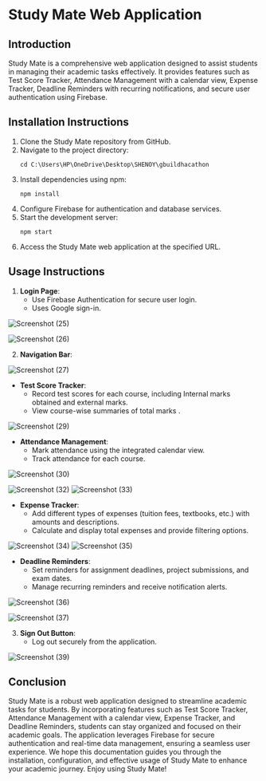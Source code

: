 

# Study Mate Web Application 

## Introduction

Study Mate is a comprehensive web application designed to assist students in managing their academic tasks effectively. It provides features such as Test Score Tracker, Attendance Management with a calendar view, Expense Tracker, Deadline Reminders with recurring notifications, and secure user authentication using Firebase.

## Installation Instructions

1. Clone the Study Mate repository from GitHub.
2. Navigate to the project directory:
   ```
   cd C:\Users\HP\OneDrive\Desktop\SHENOY\gbuildhacathon
   ```
3. Install dependencies using npm:
   ```
   npm install
   ```
4. Configure Firebase for authentication and database services.
5. Start the development server:
   ```
   npm start
   ```
6. Access the Study Mate web application at the specified URL.

## Usage Instructions

1. **Login Page**:
   - Use Firebase Authentication for secure user login.
   - Uses Google sign-in.
  
 ![Screenshot (25)](https://github.com/HemaShenoy/gbuildhacathon/assets/122464897/8721e04d-e8c8-4e70-8260-a74429b31d35)


![Screenshot (26)](https://github.com/HemaShenoy/gbuildhacathon/assets/122464897/360b1066-d5c3-4af5-961c-1e41ef4ae374)


 
  
2. **Navigation Bar**:



![Screenshot (27)](https://github.com/HemaShenoy/gbuildhacathon/assets/122464897/6d71a445-46cc-4042-8531-0a73ad954b85)

   - **Test Score Tracker**:
     - Record test scores for each course, including Internal marks obtained and external marks.
     - View course-wise summaries of total marks .



![Screenshot (29)](https://github.com/HemaShenoy/gbuildhacathon/assets/122464897/b2fa75f0-d8b6-4fd6-9a3e-1acdc2746ab8)


   - **Attendance Management**:
     - Mark attendance using the integrated calendar view.
     - Track attendance  for each course.


![Screenshot (30)](https://github.com/HemaShenoy/gbuildhacathon/assets/122464897/e3d18aa0-e992-46cf-aaa4-a506b20bbe33)

![Screenshot (32)](https://github.com/HemaShenoy/gbuildhacathon/assets/122464897/c2d5ed64-5e69-4b39-bdcf-ed2481a4c2fa)
![Screenshot (33)](https://github.com/HemaShenoy/gbuildhacathon/assets/122464897/9038b3ad-fa0c-4317-be02-8e23cc2ec278)


   - **Expense Tracker**:
     - Add different types of expenses (tuition fees, textbooks, etc.) with amounts and descriptions.
     - Calculate and display total expenses and provide filtering options.
    
  ![Screenshot (34)](https://github.com/HemaShenoy/gbuildhacathon/assets/122464897/5ea54a65-0f76-469c-84d0-6511b098819a)
  ![Screenshot (35)](https://github.com/HemaShenoy/gbuildhacathon/assets/122464897/21d01517-2783-4348-be0d-779f534bac1a)

   - **Deadline Reminders**:
     - Set reminders for assignment deadlines, project submissions, and exam dates.
     - Manage recurring reminders and receive notification alerts.

![Screenshot (36)](https://github.com/HemaShenoy/gbuildhacathon/assets/122464897/003b9363-f0b1-4ea5-a949-55120e1d8143)

![Screenshot (37)](https://github.com/HemaShenoy/gbuildhacathon/assets/122464897/b947e101-29c7-49d5-93ca-fcbf210a5eba)




3. **Sign Out Button**:
   - Log out securely from the application.


![Screenshot (39)](https://github.com/HemaShenoy/gbuildhacathon/assets/122464897/dabbaec2-6f9c-4557-b028-7fc19da55d4a)


## Conclusion

Study Mate is a robust web application designed to streamline academic tasks for students. By incorporating features such as Test Score Tracker, Attendance Management with a calendar view, Expense Tracker, and Deadline Reminders, students can stay organized and focused on their academic goals. The application leverages Firebase for secure authentication and real-time data management, ensuring a seamless user experience. We hope this documentation guides you through the installation, configuration, and effective usage of Study Mate to enhance your academic journey. Enjoy using Study Mate!
